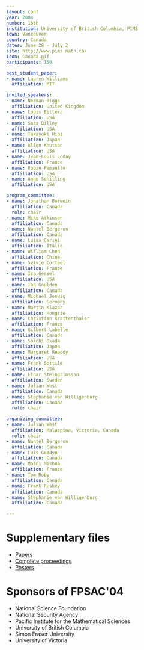 ```yaml
---
layout: conf
year: 2004
number: 16th
institution: University of British Columbia, PIMS
town: Vancouver
country: Canada
dates: June 28 - July 2
site: http://www.pims.math.ca/
icon: Canada.gif
participants: 150

best_student_paper:
- name: Lauren Williams
  affiliation: MIT

invited_speakers:
- name: Norman Biggs
  affiliation: United Kingdom
- name: Louis Billera
  affiliation: USA
- name: Sara Billey
  affiliation: USA
- name: Takayuki Hibi
  affiliation: Japan
- name: Allen Knutson
  affiliation: USA
- name: Jean-Louis Loday
  affiliation: France
- name: Robin Pemantle
  affiliation: USA
- name: Anne Schilling
  affiliation: USA

program_committee:
- name: Jonathan Borwein
  affiliation: Canada
  role: chair
- name: Mike Atkinson
  affiliation: Canada
- name: Nantel Bergeron
  affiliation: Canada
- name: Luisa Carini
  affiliation: Italie
- name: William Chen
  affiliation: Chine
- name: Sylvie Corteel
  affiliation: France
- name: Ira Gessel
  affiliation: USA
- name: Ian Goulden
  affiliation: Canada
- name: Michael Joswig
  affiliation: Germany
- name: Martin Klazar
  affiliation: Hongrie
- name: Christian Krattenthaler
  affiliation: France
- name: Gilbert Labelle
  affiliation: Canada
- name: Soichi Okada
  affiliation: Japon
- name: Margaret Readdy
  affiliation: USA
- name: Frank Sottile
  affiliation: USA
- name: Einar Steingrimsson
  affiliation: Sweden
- name: Julian West
  affiliation: Canada
- name: Stephanie van Willigenburg
  affiliation: Canada
  role: chair

organizing_committee:
- name: Julian West
  affiliation: Malaspina, Victoria, Canada
  role: chair
- name: Nantel Bergeron
  affiliation: Canada
- name: Luis Goddyn
  affiliation: Canada
- name: Marni Mishna
  affiliation: France
- name: Tom Roby 
  affiliation: Canada
- name: Frank Ruskey
  affiliation: Canada
- name: Stephanie van Willigenburg
  affiliation: Canada

---
```

# Supplementary files

- [Papers](https://fpsac-archive.github.io/FPSAC04/articles.html)
- [Complete proceedings](https://fpsac-archive.github.io/FPSAC04/papers.pdf)
- [Posters](https://fpsac-archive.github.io/FPSAC04/posters.pdf)

# Sponsors of FPSAC'04

- National Science Foundation
- National Security Agency
- Pacific Institute for the Mathematical Sciences
- University of British Columbia
- Simon Fraser University
- University of Victoria
